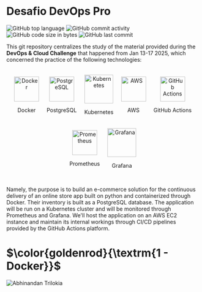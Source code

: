 # Desafio DevOps Pro

![GitHub top language](https://img.shields.io/github/languages/top/hbatistuzzo/desafio_devops_pro)
![GitHub commit activity](https://img.shields.io/github/commit-activity/m/hbatistuzzo/desafio_devops_pro)
![GitHub code size in bytes](https://img.shields.io/github/languages/code-size/hbatistuzzo/desafio_devops_pro)
![GitHub last commit](https://img.shields.io/github/last-commit/hbatistuzzo/desafio_devops_pro)

This git repository centralizes the study of the material provided during the **DevOps & Cloud Challenge** that happened from Jan 13-17 2025, which concerned the practice of the following technologies:

<br>

<div align="center" style="display: flex; justify-content: center; align-items: center; gap: 20px; flex-wrap: wrap;">

  <div style="text-align: center;">
    <img alt="Docker" height="65" src="https://cdn.jsdelivr.net/gh/devicons/devicon/icons/docker/docker-original.svg"/>
    <p>Docker</p>
  </div>

   <div style="text-align: center;">
    <img alt="PostgreSQL" height="65" src="https://cdn.jsdelivr.net/gh/devicons/devicon/icons/postgresql/postgresql-original.svg"/>
    <p>PostgreSQL</p>
  </div>
  
  <div style="text-align: center;">
    <img src="https://cdn.jsdelivr.net/gh/devicons/devicon@latest/icons/kubernetes/kubernetes-original.svg" alt="Kubernetes" height="75"/>
    <p>Kubernetes</p>
  </div>
  
  <div style="text-align: center;">
    <img alt="AWS" height="65" src="https://cdn.jsdelivr.net/gh/devicons/devicon@latest/icons/amazonwebservices/amazonwebservices-plain-wordmark.svg" />
    <p>AWS</p>
  </div>
  
  <div style="text-align: center;">
    <img alt="GitHub Actions" height="65" src="https://cdn.jsdelivr.net/gh/devicons/devicon@latest/icons/githubactions/githubactions-original.svg" />
    <p>GitHub Actions</p>
  </div>
  
  <div style="text-align: center;">
    <img alt="Prometheus" height="65" src="https://cdn.jsdelivr.net/gh/devicons/devicon@latest/icons/prometheus/prometheus-original.svg" />
    <p>Prometheus</p>
  </div>
  
  <div style="text-align: center;">
    <img alt="Grafana" height="75" src="https://cdn.jsdelivr.net/gh/devicons/devicon@latest/icons/grafana/grafana-original.svg" />
    <p>Grafana</p>
  </div>

</div>

<br>
        
Namely, the purpose is to build an e-commerce solution for the continuous delivery of an online store app built on python and containerized through Docker. Their inventory is built as a PostgreSQL database. The application will be run on a Kubernetes cluster and will be monitored through Prometheus and Grafana. We'll host the application on an AWS EC2 instance and maintain its internal workings through CI/CD pipelines provided by the GitHub Actions platform.

# $\color{goldenrod}{\textrm{1 - Docker}}$


![Abhinandan Trilokia](https://raw.githubusercontent.com/Trilokia/Trilokia/379277808c61ef204768a61bbc5d25bc7798ccf1/bottom_header.svg)
